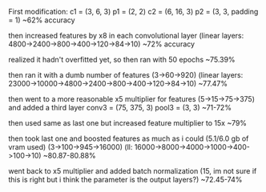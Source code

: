 First modification:
c1 = (3, 6, 3)
p1 = (2, 2)
c2 = (6, 16, 3)
p2 = (3, 3, padding = 1)
~62% accuracy


then increased features by x8 in each convolutional layer (linear layers: 4800->2400->800->400->120->84->10)
~72% accuracy

realized it hadn't overfitted yet, so then ran with 50 epochs
~75.39%

then ran it with a dumb number of features (3->60->920) (linear layers: 23000->10000->4800->2400->800->400->120->84->10)
~77.47%

then went to a more reasonable x5 multiplier for features (5->15->75->375) and added a third layer
conv3 = (75, 375, 3)
pool3 = (3, 3)
~71-72%

then used same as last one but increased feature multiplier to 15x
~79%

then took last one and boosted features as much as i could (5.1/6.0 gb of vram used) (3->100->945->16000) (ll: 16000->8000->4000->1000->400->100->10)
~80.87-80.88%

went back to x5 multiplier and added batch normalization (15, im not sure if this is right but i think the parameter is the output layers?)
~72.45-74%
